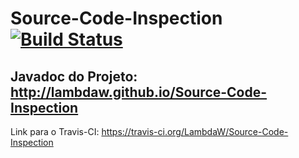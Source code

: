 Source-Code-Inspection [![Build Status](https://travis-ci.org/LambdaW/Source-Code-Inspection.svg?branch=master)](https://travis-ci.org/LambdaW/Source-Code-Inspection)
======================

## Javadoc do Projeto: http://lambdaw.github.io/Source-Code-Inspection

Link para o Travis-CI: https://travis-ci.org/LambdaW/Source-Code-Inspection
